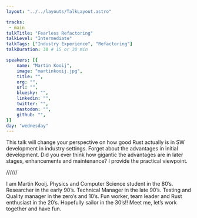 ```yaml
---
layout: "../../layouts/TalkLayout.astro"

tracks: 
 - main
talkTitle: "Fearless Refactoring"
talkLevel: "Intermediate"
talkTags: ["Industry Experience", "Refactoring"]
talkDuration: 30 # 15 or 30 min

speakers: [{
    name: "Martin Kooij",
    image: "martinkooij.jpg",
    title: "",
    org: "",
    url: "",
    bluesky: "",
    linkedin: "",
    twitter: "",
    mastodon: "",
    github: "",
}]
day: "wednesday"
---
```


This talk will change your perspective on how good Rust actually is in SW development in industry settings.
Forget about the advantages in initial development.
Did you ever think how gigantic the advantages are in later stages, enhancements and maintenance?
I provide the practical viewpoint.

////// <!-- sepatator between abstract and bio -->

I am Martin Kooij. 
Physics and Computer Science student in the 80’s.
Researcher in the early 90’s. Technical Manager in the late 90’s.
Testing and Quality manager in the zero’s and 10’s. Fun worker, team leader and Rust enthusiast in the 20’s.
Hopefully sailor in the 30’s!! Meet me, let’s work together and have fun.
